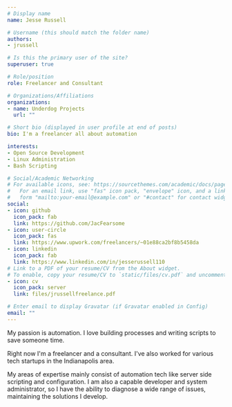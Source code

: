 ```yaml
---
# Display name
name: Jesse Russell

# Username (this should match the folder name)
authors:
- jrussell

# Is this the primary user of the site?
superuser: true

# Role/position
role: Freelancer and Consultant

# Organizations/Affiliations
organizations:
- name: Underdog Projects
  url: ""

# Short bio (displayed in user profile at end of posts)
bio: I'm a freelancer all about automation

interests:
- Open Source Development
- Linux Administration
- Bash Scripting

# Social/Academic Networking
# For available icons, see: https://sourcethemes.com/academic/docs/page-builder/#icons
#   For an email link, use "fas" icon pack, "envelope" icon, and a link in the
#   form "mailto:your-email@example.com" or "#contact" for contact widget.
social:
- icon: github
  icon_pack: fab
  link: https://github.com/JacFearsome
- icon: user-circle
  icon_pack: fas
  link: https://www.upwork.com/freelancers/~01e88ca2bf8b5458da
- icon: linkedin
  icon_pack: fab
  link: https://www.linkedin.com/in/jesserussell110
# Link to a PDF of your resume/CV from the About widget.
# To enable, copy your resume/CV to `static/files/cv.pdf` and uncomment the lines below.
- icon: cv
  icon_pack: server
  link: files/jrussellfreelance.pdf

# Enter email to display Gravatar (if Gravatar enabled in Config)
email: ""
---
```


My passion is automation. I love building processes and writing scripts to save someone time.

Right now I'm a freelancer and a consultant.  I've also worked for various tech startups in the Indianapolis area.

My areas of expertise mainly consist of automation tech like server side scripting and configuration.  I am also a capable developer and system administrator, so I have the ability to diagnose a wide range of issues, maintaining the solutions I develop.